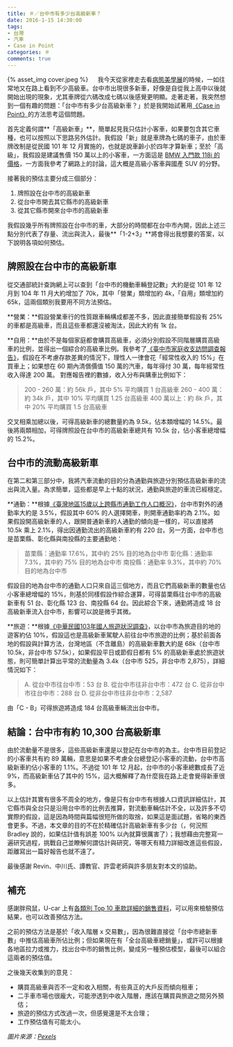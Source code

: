 ```yaml
---
title: ＃／台中市有多少台高級新車？
date: 2016-1-15 14:30:00
tags: 
- 台灣
- 汽車
- Case in Point
categories: ＃
comments: true
---
```

{% asset_img cover.jpeg %}
　
我今天從家裡走去看[病態美學展](https://www.facebook.com/pathologyexpo/)的時候，一如往常地又在路上看到不少高級車。台中市出現很多新車，好像是自從我上高中以後就開始出現的現象，尤其車牌從六碼改成七碼以後感覺更明顯。走著走著，我突然想到一個有趣的問題：「台中市有多少台高級新車？」於是我開始試著用[《Case in Point》](http://www.amazon.com/Case-In-Point-Interview-Preparation/dp/0971015880)的方法思考這個問題。<!--more-->

首先定義何謂**「高級新車」**，簡單起見我只估計小客車，如果要包含其它車種，也可以按照以下思路另外估計。我假設「新」就是車牌為七碼的車子，由於車牌改制是從民國 101 年 12 月實施的，也就是說車齡小於四年才算新車；至於「高級」，我假設是建議售價 150 萬以上的小客車，一方面這是 [BMW 入門款 118i 的價格](http://news.u-car.com.tw/25949.html)，一方面我參考了網路上的討論，這大概是高級小客車與國產 SUV 的分野。

接著我的預估主要分成三個部分：

1. 牌照設在台中市的高級新車
2. 從台中市開去其它縣市的高級新車
3. 從其它縣市開來台中市的高級新車

我假設幾乎所有牌照設在台中市的車，大部分的時間都在台中市內開，因此上述三點分別代表了存量、流出與流入，最後**「1-2+3」**將會得出我想要的答案，以下說明各項如何預估。　

## 牌照設在台中市的高級新車
從交通部統計查詢網上可以查到「台中市的機動車輛登記數」大約是從 101 年 12 月到 104 年 11 月大約增加了 70k，其中「營業」類增加約 4k，「自用」類增加約 65k，這兩個類別我要用不同方法預估。

**營業：**假設營業車行的性質跟車輛構成都差不多，因此直接簡單假設有 25% 的車都是高級車，而且這些車都還沒被淘汰，因此大約有 1k 台。

**自用：**由於不是每個家庭都會購買高級車，必須分別假設不同階層購買高級車的比例，並得出一個綜合的高級車比例。我參考了[《臺中市家庭收支訪問調查報告》](http://www.dbas.taichung.gov.tw/lp.asp?CtNode=7487&CtUnit=3672&BaseDSD=7&mp=113010)，假設在不考慮存款差異的情況下，理性人一律會花「經常性收入的 15%」在買車上；如果想在 60 期內清償價值 150 萬的汽車，每年得付 30 萬，每年經常性收入得達 200 萬。
對應報告裡的數據，收入分布與購車比例如下：

> 200 - 260 萬：約 56k 戶，其中 5% 平均購買 1 台高級車
> 260 - 400 萬：約 34k 戶，其中 10% 平均購買 1.25 台高級車
> 400 萬以上：約 8k 戶，其中 20% 平均購買 1.5 台高級車

交叉相乘加總以後，可得高級新車的總數量約為 9.5k，佔本類增幅的 14.5%。最後將兩類相加，可得牌照設在台中市的高級新車總共有 10.5k 台，佔小客車總增幅的 15.2%。　

## 台中市的流動高級新車

在第二和第三部分中，我將汽車流動的目的分為通勤與旅遊分別預估高級新車的流出與流入量。為求簡單，這些都是早上十點的狀況，通勤與旅遊的車流已經穩定。

**通勤：**根據[《臺灣地區15歲以上跨縣市通勤工作人口概況》](http://www.dgbas.gov.tw/fp.asp?xItem=33182&ctNode=5968)，台中市對外的通勤率大約是 3.5%，假設其中 60% 的人選擇開車，則開車通勤率約為 2.1%。如果假設開高級新車的人，跟開普通新車的人通勤的傾向是一樣的，可以直接將 10.5k 乘上 2.1%，得出因通勤流出的高級新車約有 220 台。另一方面，台中市也是苗栗縣、彰化縣與南投縣的主要通勤地：

> 苗栗縣：通勤率 17.6%，其中約 25% 目的地為台中市
> 彰化縣：通勤率 7.3%，其中約 75% 目的地為台中市
> 南投縣：通勤率 9.3%，其中約 70% 目的地為台中市

假設目的地為台中市的通勤人口只來自這三個地方，而且它們高級新車的數量也佔小客車總增幅的 15%，則基於同樣假設作綜合運算，可得苗栗縣往台中市的高級新車有 51 台、彰化縣 123 台、南投縣 64 台。因此綜合下來，通勤將造成 18 台高級新車流入台中市，影響可以說是微乎其微。

**旅遊：**根據[《中華民國103年國人旅遊狀況調查》](http://admin.taiwan.net.tw/upload/contentFile/201507/103%E5%B9%B4%E5%9C%8B%E4%BA%BA%E6%97%85%E9%81%8A%E8%AA%BF%E6%9F%A5%E6%91%98%E8%A6%81.doc)，以台中市為旅遊目的地的遊客約佔 10%，假設這也是高級新車駕駛人前往台中市旅遊的比例；基於前面各地的假設與計算方法，台灣地區（不含離島）的高級新車數大約是 68k（台中市 10.5k，非台中市 57.5k），如果假設平日或節假日都有 5% 的高級新車處於旅遊狀態，則可簡單計算出平常的流動量為 3.4k（台中市 525，非台中市 2,875），詳細情況如下：

> A. 從台中市往台中市：53 台
> B. 從台中市往非台中市：472 台
> C. 從非台中市往台中市：288 台
> D. 從非台中市往非台中市：2,587

由「C - B」可得旅遊將造成 184 台高級車輛流出台中市。

## 結論：台中市有約 10,300 台高級新車

由於流動量不是很多，這些高級新車還是以登記在台中市的為主。台中市目前登記的小客車共有約 89 萬輛，意思是如果不考慮全台總登記小客車的流動，台中市高級新車約佔小客車的 1.1%。不過從 101 年 12 月起，台中市的小客車總數成長了近 9%，而高級新車佔了其中的 15%，這大概解釋了為什麼我在路上走會覺得新車很多。　

以上估計其實有很多不周全的地方，像是只有台中市有根據人口資訊詳細估計，其它縣市與全台只是沿用台中市的比例去推算，對流動車輛估計不全，以及許多不切實際的假設，這是因為時間與篇幅很短所做的取捨，如果這是面試題，省略的東西會更多。不過，本文章的目的不在於精確估計高級新車有多少台（，何況照 Bradley 說的，如果估計值有誤差 100% 以內就算很厲害了）；我想藉由完整寫一遍研究過程，挑戰自己並瞭解何謂估計與研究，等哪天有精力詳細改進這些假設，距離寫出一篇好報告也就不遠了。

最後感謝 Revin、中川氏、譚教官、許雲老師與許多朋友對本文的協助。

## 補充

感謝胖飛鼠，U-car 上有[各類別 Top 10 車款詳細的銷售資料](https://www.u-car.com.tw/search.asp?keywords=%E9%8A%B7%E5%94%AE%E5%A0%B1%E5%91%8A&from=hot)，可以用來檢驗預估結果，也可以改善預估方法。

之前的預估方法是基於「收入階層 x 交易數」，因為很難直接從「台中市總新車數」中推估高級車所佔比例；但如果現在有「全台高級車總銷量」，或許可以根據各地區拉力或推力，找出台中市的銷售比例，變成另一種預估模型，最後可以組合這兩者的預估值。

之後幾天收集到的意見：
* 購買高級車與否不一定和收入相關，有些真正的大戶反而傾向租車；
* 二手車市場也很龐大，可能滲透到中收入階層，應該在購買與旅遊之間另外預估；
* 旅遊的預估方式改過一次，但感覺還是不太合理；
* 工作預估值有可能太小。

*圖片來源：[Pexels](https://www.pexels.com/)*